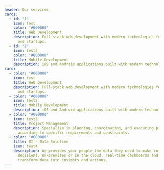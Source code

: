 ```yaml
---
header: Our services
cards:
  - id: "1"
    icon: test
    color: "#000000"
    title: Web Development
    description: Full-stack web development with modern technologies for B2B, B2C
      and startups.
  - id: "2"
    icon: test2
    color: "#000000"
    title: Mobile Development
    description: iOS and Android applications built with modern technology will satisfy you.
card:
  - color: "#000000"
    icon: test
    title: Web Development
    description: Full-stack web development with modern technologies for B2B, B2C
      and startups.
  - color: "#000000"
    icon: test2
    title: Mobile Development
    description: iOS and Android applications built with modern technology will satisfy you.
  - color: "#000000"
    icon: test3
    title: Project Management
    description: Specialize in planning, coordinating, and executing projects
      according to specific requirements and constraints.
  - color: "#000000"
    title: BI - Data Solution
    icon: test4
    description: We provides your people the data they need to make informed
      decisions. On-premises or in the cloud, real-time dashboards and analytics
      transform data into insights and actions.
---
```

